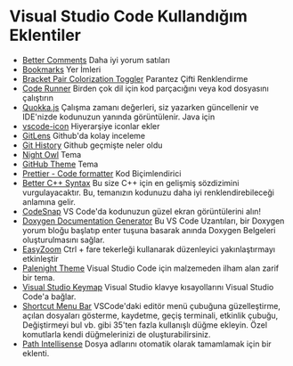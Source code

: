 # Visual Studio Code Kullandığım Eklentiler

- [Better Comments](https://marketplace.visualstudio.com/items?itemName=aaron-bond.better-comments) Daha iyi yorum satıları
- [Bookmarks](https://marketplace.visualstudio.com/items?itemName=alefragnani.Bookmarks) Yer İmleri
- [Bracket Pair Colorization Toggler](https://marketplace.visualstudio.com/items?itemName=dzhavat.bracket-pair-toggler) Parantez Çifti Renklendirme
- [Code Runner](https://marketplace.visualstudio.com/items?itemName=formulahendry.code-runner) Birden çok dil için kod parçacığını veya kod dosyasını çalıştırın
- [Quokka.js](https://marketplace.visualstudio.com/items?itemName=WallabyJs.quokka-vscode) Çalışma zamanı değerleri, siz yazarken güncellenir ve IDE'nizde kodunuzun yanında görüntülenir. Java için
- [vscode-icon](https://marketplace.visualstudio.com/items?itemName=vscode-icons-team.vscode-icons) Hiyerarşiye iconlar ekler
- [GitLens](https://marketplace.visualstudio.com/items?itemName=eamodio.gitlens) Github'da kolay inceleme
- [Git History](https://marketplace.visualstudio.com/items?itemName=donjayamanne.githistory) Github geçmişte neler oldu
- [Night Owl](https://marketplace.visualstudio.com/items?itemName=sdras.night-owl) Tema
- [GitHub Theme](https://marketplace.visualstudio.com/items?itemName=GitHub.github-vscode-theme) Tema
- [Prettier - Code formatter](https://marketplace.visualstudio.com/items?itemName=esbenp.prettier-vscode) Kod Biçimlendirici
- [Better C++ Syntax](https://marketplace.visualstudio.com/items?itemName=jeff-hykin.better-cpp-syntax) Bu size C++ için en gelişmiş sözdizimini vurgulayacaktır. Bu, temanızın kodunuzu daha iyi renklendirebileceği anlamına gelir.
- [CodeSnap](https://marketplace.visualstudio.com/items?itemName=adpyke.codesnap) VS Code'da kodunuzun güzel ekran görüntülerini alın!
- [Doxygen Documentation Generator](https://marketplace.visualstudio.com/items?itemName=cschlosser.doxdocgen) Bu VS Code Uzantıları, bir Doxygen yorum bloğu başlatıp enter tuşuna basarak anında Doxygen Belgeleri oluşturulmasını sağlar.
- [EasyZoom](https://marketplace.visualstudio.com/items?itemName=NabeelValley.easyzoom) Ctrl + fare tekerleği kullanarak düzenleyici yakınlaştırmayı etkinleştir
- [Palenight Theme](https://marketplace.visualstudio.com/items?itemName=whizkydee.material-palenight-theme) Visual Studio Code için malzemeden ilham alan zarif bir tema.
- [Visual Studio Keymap](https://marketplace.visualstudio.com/items?itemName=ms-vscode.vs-keybindings) Visual Studio klavye kısayollarını Visual Studio Code'a bağlar.
- [Shortcut Menu Bar](https://marketplace.visualstudio.com/items?itemName=jerrygoyal.shortcut-menu-bar) VSCode'daki editör menü çubuğuna güzelleştirme, açılan dosyaları gösterme, kaydetme, geçiş terminali, etkinlik çubuğu, Değiştirmeyi bul vb. gibi 35'ten fazla kullanışlı düğme ekleyin. Özel komutlarla kendi düğmelerinizi de oluşturabilirsiniz.
- [Path Intellisense](https://marketplace.visualstudio.com/items?itemName=christian-kohler.path-intellisense) Dosya adlarını otomatik olarak tamamlamak için bir eklenti.
  
